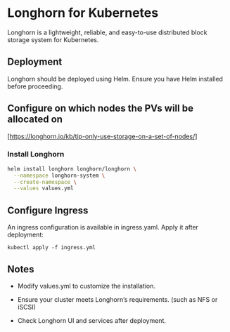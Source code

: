 # Longhorn for Kubernetes

Longhorn is a lightweight, reliable, and easy-to-use distributed block storage system for Kubernetes.

## Deployment

Longhorn should be deployed using Helm. Ensure you have Helm installed before proceeding.

## Configure on which nodes the PVs will be allocated on

[https://longhorn.io/kb/tip-only-use-storage-on-a-set-of-nodes/]

### Install Longhorn

```sh
helm install longhorn longhorn/longhorn \
  --namespace longhorn-system \
  --create-namespace \
  --values values.yml
```

## Configure Ingress

An ingress configuration is available in ingress.yaml. Apply it after deployment:

`kubectl apply -f ingress.yml`

## Notes

* Modify values.yml to customize the installation.

* Ensure your cluster meets Longhorn’s requirements. (such as NFS or iSCSI)

* Check Longhorn UI and services after deployment.

